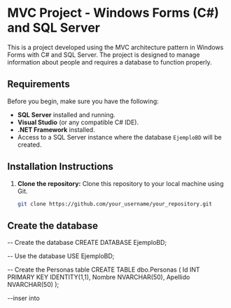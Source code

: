 # MVC Project - Windows Forms (C#) and SQL Server

This is a project developed using the MVC architecture pattern in Windows Forms with C# and SQL Server. The project is designed to manage information about people and requires a database to function properly.

## Requirements

Before you begin, make sure you have the following:

- **SQL Server** installed and running.
- **Visual Studio** (or any compatible C# IDE).
- **.NET Framework** installed.
- Access to a SQL Server instance where the database `EjemploBD` will be created.

## Installation Instructions

1. **Clone the repository:**
   Clone this repository to your local machine using Git.

   ```bash
   git clone https://github.com/your_username/your_repository.git


## Create the database

-- Create the database
CREATE DATABASE EjemploBD;

-- Use the database
USE EjemploBD;

-- Create the Personas table
CREATE TABLE dbo.Personas (
    Id INT PRIMARY KEY IDENTITY(1,1),
    Nombre NVARCHAR(50),
    Apellido NVARCHAR(50)
);

--inser into
